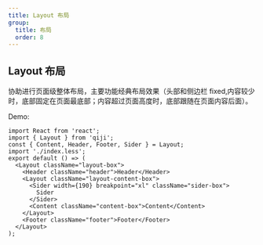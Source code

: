 ```yaml
---
title: Layout 布局
group:
  title: 布局
  order: 8
---
```


## Layout 布局

协助进行页面级整体布局，主要功能经典布局效果（头部和侧边栏 fixed,内容较少时，底部固定在页面最底部；内容超过页面高度时，底部跟随在页面内容后面）。

Demo:

```tsx
import React from 'react';
import { Layout } from 'qiji';
const { Content, Header, Footer, Sider } = Layout;
import './index.less';
export default () => (
  <Layout className="layout-box">
    <Header className="header">Header</Header>
    <Layout className="layout-content-box">
      <Sider width={190} breakpoint="xl" className="sider-box">
        Sider
      </Sider>
      <Content className="content-box">Content</Content>
    </Layout>
    <Footer className="footer">Footer</Footer>
  </Layout>
);
```
